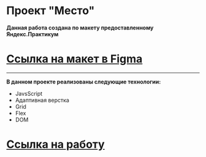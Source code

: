# Проект "Место"
**Данная работа создана по макету предоставленному Яндекс.Практикум**
# [Ссылка на макет в Figma](https://www.figma.com/file/2cn9N9jSkmxD84oJik7xL7/JavaScript.-Sprint-4?node-id=0%3A1)
---
**В данном проекте реализованы следующие технологии:**
- JavsScript
- Адаптивная верстка 
- Grid
- Flex
- DOM

# [Ссылка на работу](https://vladimirchupeev.github.io/mesto/)